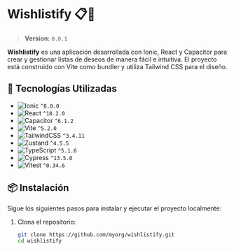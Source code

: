 # Wishlistify 📋💫

> **Version:** `0.0.1`

**Wishlistify** es una aplicación desarrollada con Ionic, React y Capacitor para crear y gestionar listas de deseos de manera fácil e intuitiva. El proyecto está construido con Vite como bundler y utiliza Tailwind CSS para el diseño.

## 🚀 Tecnologías Utilizadas

- ![Ionic](https://img.shields.io/badge/Ionic-8.0.0-blue?style=flat-square&logo=ionic) `^8.0.0`
- ![React](https://img.shields.io/badge/React-18.2.0-blue?style=flat-square&logo=react) `^18.2.0`
- ![Capacitor](https://img.shields.io/badge/Capacitor-6.1.2-blue?style=flat-square&logo=capacitor) `^6.1.2`
- ![Vite](https://img.shields.io/badge/Vite-5.2.0-yellow?style=flat-square&logo=vite) `^5.2.0`
- ![TailwindCSS](https://img.shields.io/badge/TailwindCSS-3.4.11-06B6D4?style=flat-square&logo=tailwind-css) `^3.4.11`
- ![Zustand](https://img.shields.io/badge/Zustand-4.5.5-brightgreen?style=flat-square&logo=zustand) `^4.5.5`
- ![TypeScript](https://img.shields.io/badge/TypeScript-5.1.6-blue?style=flat-square&logo=typescript) `^5.1.6`
- ![Cypress](https://img.shields.io/badge/Cypress-13.5.0-17202C?style=flat-square&logo=cypress) `^13.5.0`
- ![Vitest](https://img.shields.io/badge/Vitest-0.34.6-yellowgreen?style=flat-square&logo=vitest) `^0.34.6`

## 📦 Instalación

Sigue los siguientes pasos para instalar y ejecutar el proyecto localmente:

1. Clona el repositorio:
   ```bash
   git clone https://github.com/myorg/wishlistify.git
   cd wishlistify
